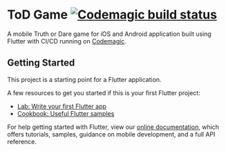 # ToD Game [![Codemagic build status](https://api.codemagic.io/apps/5fc783baf7698ed212bf84b9/5fc783baf7698ed212bf84b8/status_badge.svg)](https://codemagic.io/apps/<app-id>/<workflow-id>/latest_build)

A mobile Truth or Dare game for iOS and Android application built using Flutter with CI/CD running on [Codemagic](https://codemagic.io).

## Getting Started

This project is a starting point for a Flutter application.

A few resources to get you started if this is your first Flutter project:

- [Lab: Write your first Flutter app](https://flutter.dev/docs/get-started/codelab)
- [Cookbook: Useful Flutter samples](https://flutter.dev/docs/cookbook)

For help getting started with Flutter, view our
[online documentation](https://flutter.dev/docs), which offers tutorials,
samples, guidance on mobile development, and a full API reference.
